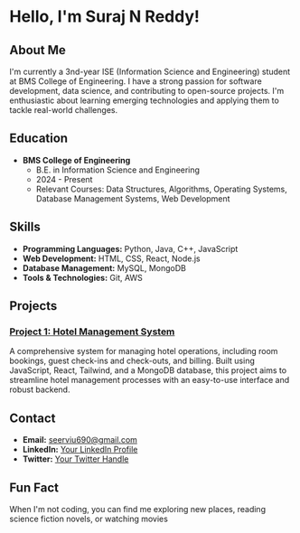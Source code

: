 # Hello, I'm Suraj N Reddy!
## About Me
I'm currently a 3nd-year ISE (Information Science and Engineering) student at BMS College of Engineering. I have a strong passion for software development, data science, and contributing to open-source projects. I'm enthusiastic about learning emerging technologies and applying them to tackle real-world challenges.
## Education
- **BMS College of Engineering**
  - B.E. in Information Science and Engineering
  - 2024 - Present
  - Relevant Courses: Data Structures, Algorithms, Operating Systems, Database Management Systems, Web Development
## Skills
- **Programming Languages:** Python, Java, C++, JavaScript
- **Web Development:** HTML, CSS, React, Node.js
- **Database Management:** MySQL, MongoDB
- **Tools & Technologies:** Git, AWS
## Projects
### [Project 1: Hotel Management System](https://github.com/surajnreddy02/Hotel-Management-System.git)
A comprehensive system for managing hotel operations, including room bookings, guest check-ins and check-outs, and billing. Built using JavaScript, React, Tailwind, and a MongoDB database, this project aims to streamline hotel management processes with an easy-to-use interface and robust backend.
## Contact
- **Email:** seerviu690@gmail.com
- **LinkedIn:** [Your LinkedIn Profile](https://www.linkedin.com/in/surajnreddy02)
- **Twitter:** [Your Twitter Handle](https://x.com/SurajNReddy02)
## Fun Fact
When I'm not coding, you can find me exploring new places, reading science fiction novels, or watching movies
